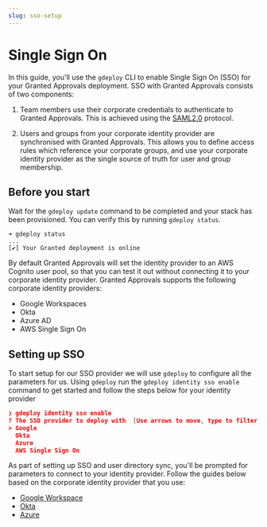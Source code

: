 ```yaml
---
slug: sso-setup
---
```


# Single Sign On

In this guide, you'll use the `gdeploy` CLI to enable Single Sign On (SSO) for your Granted Approvals deployment. SSO with Granted Approvals consists of two components:

1. Team members use their corporate credentials to authenticate to Granted Approvals. This is achieved using the [SAML2.0](https://en.wikipedia.org/wiki/SAML_2.0) protocol.

2. Users and groups from your corporate identity provider are synchronised with Granted Approvals. This allows you to define access rules which reference your corporate groups, and use your corporate identity provider as the single source of truth for user and group membership.

## Before you start

Wait for the `gdeploy update` command to be completed and your stack has been provisioned. You can verify this by running `gdeploy status`.

```
➜ gdeploy status
...
[✔] Your Granted deployment is online
```

By default Granted Approvals will set the identity provider to an AWS Cognito user pool, so that you can test it out without connecting it to your corporate identity provider. Granted Approvals supports the following corporate identity providers:

- Google Workspaces
- Okta
- Azure AD
- AWS Single Sign On

## Setting up SSO

To start setup for our SSO provider we will use `gdeploy` to configure all the parameters for us. Using `gdeploy` run the `gdeploy identity sso enable` command to get started and follow the steps below for your identity provider

```json
❯ gdeploy identity sso enable
? The SSO provider to deploy with  [Use arrows to move, type to filter]
> Google
  Okta
  Azure
  AWS Single Sign On
```

As part of setting up SSO and user directory sync, you'll be prompted for parameters to connect to your identity provider. Follow the guides below based on the corporate identity provider that you use:

- [Google Workspace](/granted-approvals/sso/google)
- [Okta](/granted-approvals/sso/okta)
- [Azure](/granted-approvals/sso/azure)
